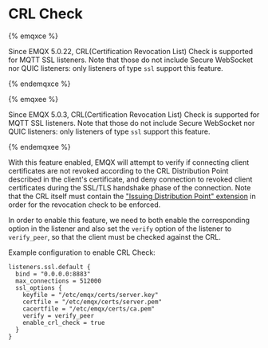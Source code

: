 # CRL Check

{% emqxce %}

Since EMQX 5.0.22, CRL(Certification Revocation List) Check is supported for MQTT SSL listeners.  Note that those do not include Secure WebSocket nor QUIC listeners: only listeners of type `ssl` support this feature.

{% endemqxce %}

{% emqxee %}

Since EMQX 5.0.3,  CRL(Certification Revocation List) Check is supported for MQTT SSL listeners.  Note that those do not include Secure WebSocket nor QUIC listeners: only listeners of type `ssl` support this feature.

{% endemqxee %}

With this feature enabled, EMQX will attempt to verify if connecting client certificates are not revoked according to the CRL Distribution Point described in the client's certificate, and deny connection to revoked client certificates during the SSL/TLS handshake phase of the connection.  Note that the CRL itself must contain the ["Issuing Distribution Point" extension](https://www.rfc-editor.org/rfc/rfc3280#section-5.2.5) in order for the revocation check to be enforced.

In order to enable this feature, we need to both enable the corresponding option in the listener and also set the `verify` option of the listener to `verify_peer`, so that the client must be checked against the CRL.

Example configuration to enable CRL Check:


```hcl
listeners.ssl.default {
  bind = "0.0.0.0:8883"
  max_connections = 512000
  ssl_options {
    keyfile = "/etc/emqx/certs/server.key"
    certfile = "/etc/emqx/certs/server.pem"
    cacertfile = "/etc/emqx/certs/ca.pem"
    verify = verify_peer
    enable_crl_check = true
  }
}
```
